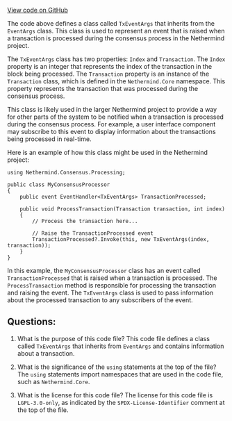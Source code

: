[View code on GitHub](https://github.com/nethermindeth/nethermind/Nethermind.Consensus/Processing/TxEventArgs.cs)

The code above defines a class called `TxEventArgs` that inherits from the `EventArgs` class. This class is used to represent an event that is raised when a transaction is processed during the consensus process in the Nethermind project. 

The `TxEventArgs` class has two properties: `Index` and `Transaction`. The `Index` property is an integer that represents the index of the transaction in the block being processed. The `Transaction` property is an instance of the `Transaction` class, which is defined in the `Nethermind.Core` namespace. This property represents the transaction that was processed during the consensus process.

This class is likely used in the larger Nethermind project to provide a way for other parts of the system to be notified when a transaction is processed during the consensus process. For example, a user interface component may subscribe to this event to display information about the transactions being processed in real-time.

Here is an example of how this class might be used in the Nethermind project:

```
using Nethermind.Consensus.Processing;

public class MyConsensusProcessor
{
    public event EventHandler<TxEventArgs> TransactionProcessed;

    public void ProcessTransaction(Transaction transaction, int index)
    {
        // Process the transaction here...

        // Raise the TransactionProcessed event
        TransactionProcessed?.Invoke(this, new TxEventArgs(index, transaction));
    }
}
```

In this example, the `MyConsensusProcessor` class has an event called `TransactionProcessed` that is raised when a transaction is processed. The `ProcessTransaction` method is responsible for processing the transaction and raising the event. The `TxEventArgs` class is used to pass information about the processed transaction to any subscribers of the event.
## Questions: 
 1. What is the purpose of this code file?
   This code file defines a class called `TxEventArgs` that inherits from `EventArgs` and contains information about a transaction.

2. What is the significance of the `using` statements at the top of the file?
   The `using` statements import namespaces that are used in the code file, such as `Nethermind.Core`.

3. What is the license for this code file?
   The license for this code file is `LGPL-3.0-only`, as indicated by the `SPDX-License-Identifier` comment at the top of the file.